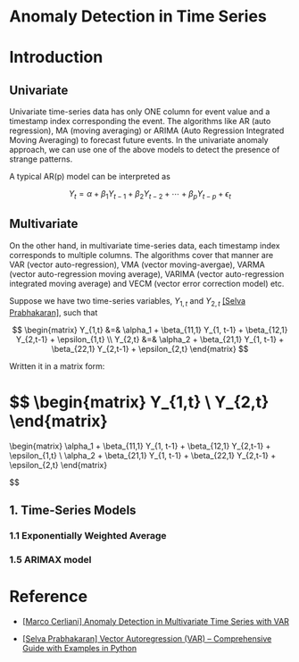 # Anomaly Detection in Time Series 

# Introduction 

## Univariate 
Univariate time-series data has only ONE column for event value and a timestamp index corresponding the event. The algorithms like AR (auto regression), MA (moving averaging) or ARIMA (Auto Regression Integrated Moving Averaging) to forecast future events. In the univariate anomaly approach, we can use one of the above models to detect the presence of strange patterns.

A typical AR(p) model can be interpreted as 

$$Y_t = \alpha + \beta_1 Y_{t-1} + \beta_2 Y_{t-2} + \cdots + \beta_{p} Y_{t-p} + \epsilon_t$$

## Multivariate

On the other hand, in multivariate time-series data, each timestamp index corresponds to multiple columns. The algorithms cover that manner are VAR (vector auto-regression), VMA (vector moving-avergae), VARMA (vector auto-regression moving average), VARIMA (vector auto-regression integrated moving average) and VECM (vector error correction model) etc.

Suppose we have two time-series variables, $Y_{1,t}$ and $Y_{2,t}$ [[Selva Prabhakaran]][Vector Autoregression (VAR) – Comprehensive Guide with Examples in Python], such that

$$ \begin{matrix} 
  Y_{1,t} &=& \alpha_1 + \beta_{11,1} Y_{1, t-1} + \beta_{12,1} Y_{2,t-1} + \epsilon_{1,t} \\ 
  Y_{2,t} &=& \alpha_2 + \beta_{21,1} Y_{1, t-1} + \beta_{22,1} Y_{2,t-1} + \epsilon_{2,t}
  \end{matrix}
$$

Written it in a matrix form:

$$ \begin{matrix} 
  Y_{1,t}  \\ 
  Y_{2,t} 
  \end{matrix}
 = 

 \begin{matrix} 
 \alpha_1 + \beta_{11,1} Y_{1, t-1} + \beta_{12,1} Y_{2,t-1} + \epsilon_{1,t} \\ 
\alpha_2 + \beta_{21,1} Y_{1, t-1} + \beta_{22,1} Y_{2,t-1} + \epsilon_{2,t}
  \end{matrix}

$$




## 1. Time-Series Models

### 1.1 Exponentially Weighted Average


### 1.5 ARIMAX model




# Reference

* [Anomaly Detection in Multivariate Time Series with VAR]: https://towardsdatascience.com/anomaly-detection-in-multivariate-time-series-with-var-2130f276e5e9
[[Marco Cerliani] Anomaly Detection in Multivariate Time Series with VAR](https://towardsdatascience.com/anomaly-detection-in-multivariate-time-series-with-var-2130f276e5e9)

* [Vector Autoregression (VAR) – Comprehensive Guide with Examples in Python]: https://www.machinelearningplus.com/time-series/vector-autoregression-examples-python/
[[Selva Prabhakaran] Vector Autoregression (VAR) – Comprehensive Guide with Examples in Python](https://www.machinelearningplus.com/time-series/vector-autoregression-examples-python/)
